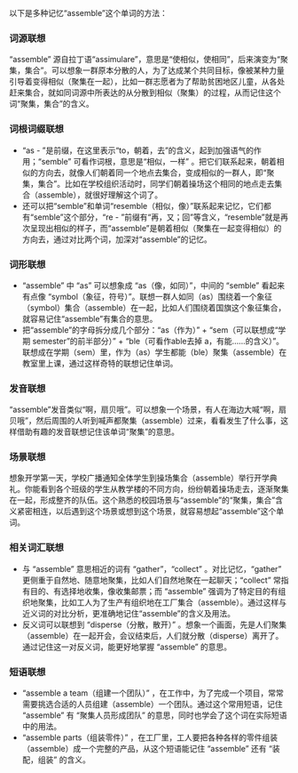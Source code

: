 以下是多种记忆“assemble”这个单词的方法：

### 词源联想
“assemble” 源自拉丁语“assimulare”，意思是“使相似，使相同”，后来演变为“聚集，集合”。可以想象一群原本分散的人，为了达成某个共同目标，像被某种力量引导着变得相似（聚集在一起），比如一群志愿者为了帮助贫困地区儿童，从各处赶来集合，就如同词源中所表达的从分散到相似（聚集）的过程，从而记住这个词“聚集，集合”的含义。

### 词根词缀联想
 - “as - ”是前缀，在这里表示“to，朝着，去”的含义，起到加强语气的作用；“semble” 可看作词根，意思是“相似，一样” 。把它们联系起来，朝着相似的方向去，就像人们朝着同一个地点去集合，变成相似的一群人，即“聚集，集合”。比如在学校组织活动时，同学们朝着操场这个相同的地点走去集合（assemble），就很好理解这个词了。
 - 还可以把“semble”和单词“resemble（相似，像）”联系起来记忆，它们都有“semble”这个部分，“re - ”前缀有“再，又；回”等含义，“resemble”就是再次呈现出相似的样子，而“assemble”是朝着相似（聚集在一起变得相似）的方向去，通过对比两个词，加深对“assemble”的记忆。

### 词形联想
 - “assemble” 中 “as” 可以想象成 “as（像，如同）”，中间的 “semble” 看起来有点像 “symbol（象征，符号）”。联想一群人如同（as）围绕着一个象征（symbol）集合（assemble）在一起，比如人们围绕着国旗这个象征集合，就容易记住“assemble”有集合的意思。
 - 把“assemble”的字母拆分成几个部分：“as（作为）” + “sem（可以联想成“学期 semester”的前半部分）” + “ble（可看作able去掉 a，有能……的含义）”。联想成在学期（sem）里，作为（as）学生都能（ble）聚集（assemble）在教室里上课，通过这样奇特的联想记住单词。

### 发音联想
“assemble”发音类似“啊，扇贝哦”。可以想象一个场景，有人在海边大喊“啊，扇贝哦”，然后周围的人听到喊声都聚集（assemble）过来，看看发生了什么事，这样借助有趣的发音联想记住该单词“聚集”的意思。

### 场景联想
想象开学第一天，学校广播通知全体学生到操场集合（assemble）举行开学典礼。你能看到各个班级的学生从教学楼的不同方向，纷纷朝着操场走去，逐渐聚集在一起，形成整齐的队伍。这个熟悉的校园场景与“assemble”的“聚集，集合”含义紧密相连，以后遇到这个场景或想到这个场景，就容易想起“assemble”这个单词。

### 相关词汇联想
 - 与 “assemble” 意思相近的词有 “gather”，“collect” 。对比记忆，“gather” 更侧重于自然地、随意地聚集，比如人们自然地聚在一起聊天；“collect” 常指有目的、有选择地收集，像收集邮票；而 “assemble” 强调为了特定目的有组织地聚集，比如工人为了生产有组织地在工厂集合（assemble）。通过这样与近义词的对比分析，更准确地记住“assemble”的含义及用法。
 - 反义词可以联想到 “disperse（分散，散开）” 。想象一个画面，先是人们聚集（assemble）在一起开会，会议结束后，人们就分散（disperse）离开了。通过记住这一对反义词，能更好地掌握 “assemble” 的意思。

### 短语联想
 - “assemble a team（组建一个团队）” ，在工作中，为了完成一个项目，常常需要挑选合适的人员组建（assemble）一个团队。通过这个常用短语，记住 “assemble” 有 “聚集人员形成团队” 的意思，同时也学会了这个词在实际短语中的用法。
 - “assemble parts（组装零件）” ，在工厂里，工人要把各种各样的零件组装（assemble）成一个完整的产品，从这个短语能记住 “assemble” 还有 “装配，组装” 的含义。 
